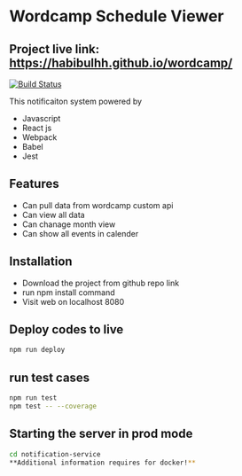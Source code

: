 # Wordcamp Schedule Viewer

## Project live link: https://habibulhh.github.io/wordcamp/

[![Build Status](https://travis-ci.org/joemccann/dillinger.svg?branch=master)](https://travis-ci.org/joemccann/dillinger)

This notificaiton system powered by

- Javascript
- React js
- Webpack
- Babel
- Jest

## Features

- Can pull data from wordcamp custom api
- Can view all data
- Can chanage month view
- Can show all events in calender

## Installation

- Download the project from github repo link
- run npm install command
- Visit web on localhost 8080

## Deploy codes to live

```sh
npm run deploy
```

## run test cases

```sh
npm run test
npm test -- --coverage
```

## Starting the server in prod mode

```sh
cd notification-service
**Additional information requires for docker!**
```
